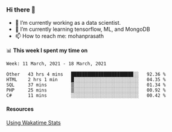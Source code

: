 ### Hi there 👋

- 🔭 I’m currently working as a data scientist.
- 🌱 I’m currently learning tensorflow, ML, and MongoDB
- 📫 How to reach me: mohanprasath

📊 **This week I spent my time on**
<!--START_SECTION:waka-->
```text
Week: 11 March, 2021 - 18 March, 2021

Other   43 hrs 4 mins   ███████████████████████░░   92.36 % 
HTML    2 hrs 1 min     █░░░░░░░░░░░░░░░░░░░░░░░░   04.35 % 
SQL     37 mins         ▒░░░░░░░░░░░░░░░░░░░░░░░░   01.34 % 
PHP     25 mins         ▒░░░░░░░░░░░░░░░░░░░░░░░░   00.92 % 
C#      11 mins         ░░░░░░░░░░░░░░░░░░░░░░░░░   00.42 % 
```
<!--END_SECTION:waka-->

#### Resources
[Using Wakatime Stats](https://github.com/marketplace/actions/waka-readme)
